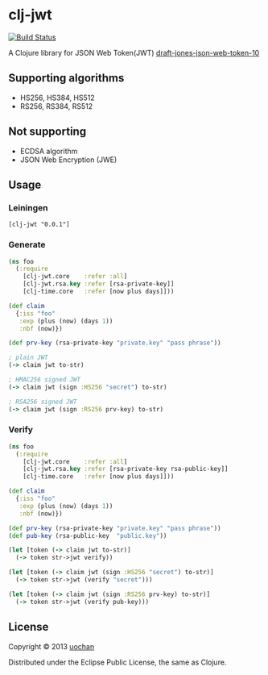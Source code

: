 # clj-jwt

[![Build Status](https://travis-ci.org/liquidz/clj-jwt.png?branch=master)](https://travis-ci.org/liquidz/clj-jwt)

A Clojure library for JSON Web Token(JWT) [draft-jones-json-web-token-10](http://tools.ietf.org/html/draft-jones-json-web-token-10)

## Supporting algorithms
 * HS256, HS384, HS512
 * RS256, RS384, RS512

## Not supporting
 * ECDSA algorithm
 * JSON Web Encryption (JWE)

## Usage

### Leiningen
```
[clj-jwt "0.0.1"]
```

### Generate

```clojure
(ns foo
  (:require
    [clj-jwt.core    :refer :all]
    [clj-jwt.rsa.key :refer [rsa-private-key]]
    [clj-time.core   :refer [now plus days]]))

(def claim
  {:iss "foo"
   :exp (plus (now) (days 1))
   :nbf (now)})

(def prv-key (rsa-private-key "private.key" "pass phrase"))

; plain JWT
(-> claim jwt to-str)

; HMAC256 signed JWT
(-> claim jwt (sign :HS256 "secret") to-str)

; RSA256 signed JWT
(-> claim jwt (sign :RS256 prv-key) to-str)
```

### Verify

```clojure
(ns foo
  (:require
    [clj-jwt.core    :refer :all]
    [clj-jwt.rsa.key :refer [rsa-private-key rsa-public-key]]
    [clj-time.core   :refer [now plus days]]))

(def claim
  {:iss "foo"
   :exp (plus (now) (days 1))
   :nbf (now)})

(def prv-key (rsa-private-key "private.key" "pass phrase"))
(def pub-key (rsa-public-key  "public.key"))

(let [token (-> claim jwt to-str)]
  (-> token str->jwt verify))

(let [token (-> claim jwt (sign :HS256 "secret") to-str)]
  (-> token str->jwt (verify "secret")))

(let [token (-> claim jwt (sign :RS256 prv-key) to-str)]
  (-> token str->jwt (verify pub-key)))
```

## License

Copyright © 2013 [uochan](http://twitter.com/uochan)

Distributed under the Eclipse Public License, the same as Clojure.
